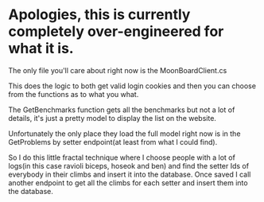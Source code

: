 # Apologies, this is currently completely over-engineered for what it is.
The only file you'll care about right now is the MoonBoardClient.cs

This does the logic to both get valid login cookies and then you can choose from the functions as to what you what.

The GetBenchmarks function gets all the benchmarks but not a lot of details, it's just a pretty model to display the list on the website.

Unfortunately the only place they load the full model right now is in the GetProblems by setter endpoint(at least from what I could find).

So I do this little fractal technique where I choose people with a lot of logs(in this case ravioli biceps, hoseok and ben) and find the setter Ids of everybody in their climbs and insert it into the database.
Once saved I call another endpoint to get all the climbs for each setter and insert them into the database.
